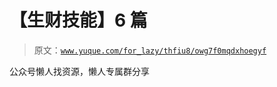 # 【生财技能】6 篇

> 原文：[`www.yuque.com/for_lazy/thfiu8/owg7f0mqdxhoegyf`](https://www.yuque.com/for_lazy/thfiu8/owg7f0mqdxhoegyf)



公众号懒人找资源，懒人专属群分享
